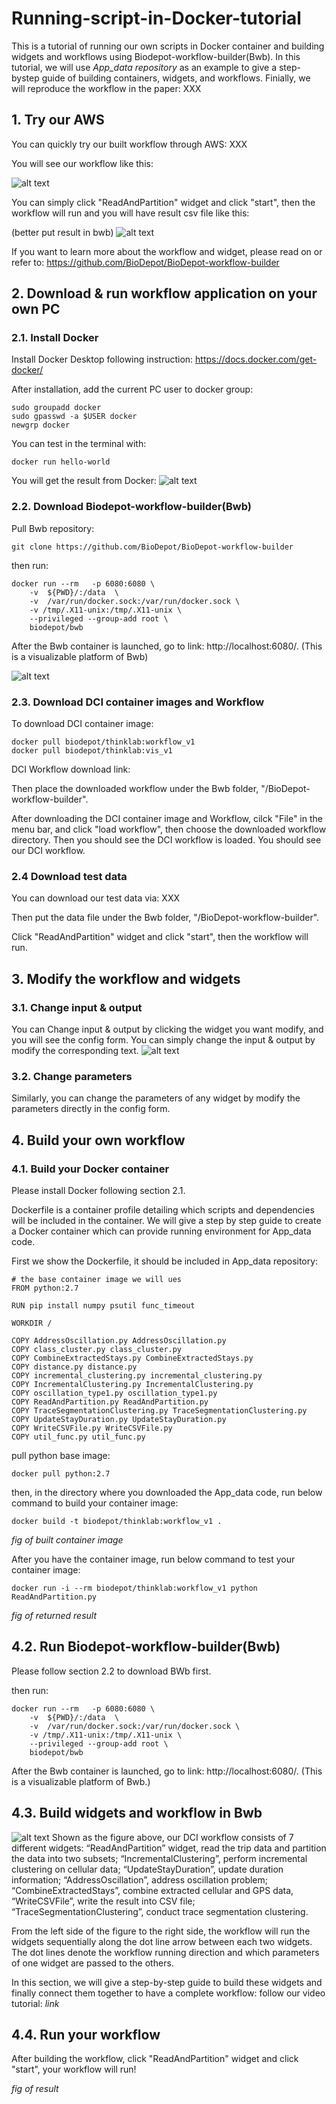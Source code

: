 # Running-script-in-Docker-tutorial
This is a tutorial of running our own scripts in Docker container and building widgets and workflows using Biodepot-workflow-builder(Bwb). In this tutorial, we will use *App_data repository* as an example to give a step-bystep guide of building containers, widgets, and workflows. Finially, we will reproduce the workflow in the paper: XXX
## 1. Try our AWS
You can quickly try our built workflow through AWS: XXX

You will see our workflow like this:

![alt text](https://github.com/Ien001/Running-script-in-Docker-tutorial/blob/master/figures/DCI.png)

You can simply click "ReadAndPartition" widget and click "start", then the workflow will run and you will have result csv file like this:

(better put result in bwb)
![alt text](https://github.com/Ien001/Running-script-in-Docker-tutorial/blob/master/figures/DCI%20running%20result.png)

If you want to learn more about the workflow and widget, please read on or refer to: https://github.com/BioDepot/BioDepot-workflow-builder

## 2. Download & run workflow application on your own PC
### 2.1. Install Docker
Install Docker Desktop following instruction: https://docs.docker.com/get-docker/ 

After installation, add the current PC user to docker group:
```
sudo groupadd docker
sudo gpasswd -a $USER docker
newgrp docker
```
You can test in the terminal with:

```
docker run hello-world
```
You will get the result from Docker:
![alt text](https://github.com/Ien001/Running-script-in-Docker-tutorial/blob/master/figures/Docker%20group%20result.png)
### 2.2. Download Biodepot-workflow-builder(Bwb)
Pull Bwb repository:
```
git clone https://github.com/BioDepot/BioDepot-workflow-builder
```
then run:
```
docker run --rm   -p 6080:6080 \
    -v  ${PWD}/:/data  \
    -v  /var/run/docker.sock:/var/run/docker.sock \
    -v /tmp/.X11-unix:/tmp/.X11-unix \
    --privileged --group-add root \
    biodepot/bwb
```
After the Bwb container is launched, go to link: http://localhost:6080/. (This is a visualizable platform of Bwb)

![alt text](https://github.com/Ien001/Running-script-in-Docker-tutorial/blob/master/figures/Bwb.png)

### 2.3. Download DCI container images and Workflow
To download DCI container image:
```
docker pull biodepot/thinklab:workflow_v1
docker pull biodepot/thinklab:vis_v1
```
DCI Workflow download link:

Then place the downloaded workflow under the Bwb folder, "/BioDepot-workflow-builder".

After downloading the DCI container image and Workflow, cilck "File" in the menu bar, and click "load workflow", then choose the downloaded workflow directory.
Then you should see the DCI workflow is loaded. You should see our DCI workflow.

### 2.4 Download test data
You can download our test data via: XXX

Then put the data file under the Bwb folder, "/BioDepot-workflow-builder". 

Click "ReadAndPartition" widget and click "start", then the workflow will run.

## 3. Modify the workflow and widgets
### 3.1. Change input & output 
You can Change input & output by clicking the widget you want modify, and you will see the config form. You can simply change the input & output by modify the corresponding text.
![alt text](https://github.com/Ien001/Running-script-in-Docker-tutorial/blob/master/figures/change%20param.png)
### 3.2. Change parameters
Similarly, you can change the parameters of any widget by modify the parameters directly in the config form.

## 4. Build your own workflow
### 4.1. Build your Docker container 
Please install Docker following section 2.1.

Dockerfile is a container profile detailing which scripts and dependencies will be included in the container. We will give a step by step guide to create a Docker container which can provide running environment for App_data code. 

First we show the Dockerfile, it should be included in App_data repository:
```
# the base container image we will ues
FROM python:2.7

RUN pip install numpy psutil func_timeout

WORKDIR /

COPY AddressOscillation.py AddressOscillation.py
COPY class_cluster.py class_cluster.py
COPY CombineExtractedStays.py CombineExtractedStays.py
COPY distance.py distance.py
COPY incremental_clustering.py incremental_clustering.py
COPY IncrementalClustering.py IncrementalClustering.py
COPY oscillation_type1.py oscillation_type1.py
COPY ReadAndPartition.py ReadAndPartition.py
COPY TraceSegmentationClustering.py TraceSegmentationClustering.py
COPY UpdateStayDuration.py UpdateStayDuration.py
COPY WriteCSVFile.py WriteCSVFile.py
COPY util_func.py util_func.py
```
pull python base image:
```
docker pull python:2.7
```
then, in the directory where you downloaded the App_data code, run below command to build your container image:
```
docker build -t biodepot/thinklab:workflow_v1 .
```
*fig of built container image*

After you have the container image, run below command to test your container image:
```
docker run -i --rm biodepot/thinklab:workflow_v1 python ReadAndPartition.py
```

*fig of returned result*

## 4.2. Run Biodepot-workflow-builder(Bwb)
Please follow section 2.2 to download BWb first.

then run:
```
docker run --rm   -p 6080:6080 \
    -v  ${PWD}/:/data  \
    -v  /var/run/docker.sock:/var/run/docker.sock \
    -v /tmp/.X11-unix:/tmp/.X11-unix \
    --privileged --group-add root \
    biodepot/bwb
```
After the Bwb container is launched, go to link: http://localhost:6080/. (This is a visualizable platform of Bwb.)

## 4.3. Build widgets and workflow in Bwb
![alt text](https://github.com/Ien001/Running-script-in-Docker-tutorial/blob/master/figures/DCI.png)
Shown as the figure above, our DCI workflow consists of 7 different widgets: “ReadAndPartition” widget, read the trip data and partition the data into two subsets; “IncrementalClustering”, perform incremental clustering on cellular data; “UpdateStayDuration”, update duration information; “AddressOscillation”, address oscillation problem; “CombineExtractedStays”, combine extracted cellular and GPS data, “WriteCSVFile”, write the result into CSV file; “TraceSegmentationClustering”, conduct trace segmentation clustering. 

From the left side of the figure to the right side, the workflow will run the widgets sequentially along the dot line arrow between each two widgets. The dot lines denote the workflow running direction and which parameters of one widget are passed to the others.

In this section, we will give a step-by-step guide to build these widgets and finally connect them together to have a complete workflow: follow our video tutorial: *link*

## 4.4. Run your workflow
After building the workflow, click "ReadAndPartition" widget and click "start", your workflow will run!

*fig of result*
